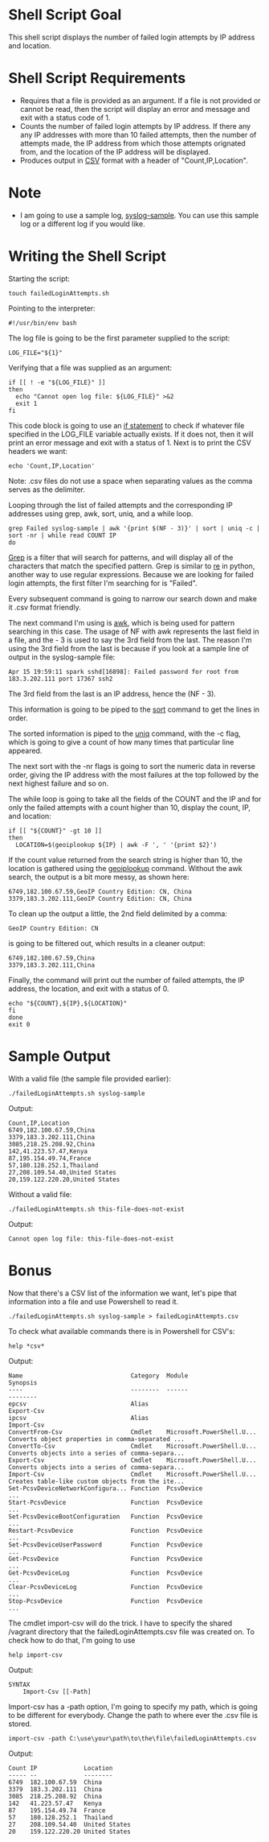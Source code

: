 # Shell Script Goal
This shell script displays the number of failed login attempts by IP address and location.

# Shell Script Requirements
* Requires that a file is provided as an argument. If a file is not provided or cannot be read, then the script will display an error and message and exit with a status code of 1.
* Counts the number of failed login attempts by IP address. If there any any IP addresses with more than 10 failed attempts, then the number of attempts made, the IP address from which those attempts orignated from, and the location of the IP address will be displayed.
* Produces output in [CSV](https://www.howtogeek.com/348960/what-is-a-csv-file-and-how-do-i-open-it/) format with a header of "Count,IP,Location".

# Note
* I am going to use a sample log, [syslog-sample](../syslog-sample). You can use this sample log or a different log if you would like.

# Writing the Shell Script
Starting the script:
```
touch failedLoginAttempts.sh
```
Pointing to the interpreter:
```
#!/usr/bin/env bash
```
The log file is going to be the first parameter supplied to the script:
```
LOG_FILE="${1}"
```
Verifying that a file was supplied as an argument:
```
if [[ ! -e "${LOG_FILE}" ]]
then
  echo "Cannot open log file: ${LOG_FILE}" >&2
  exit 1
fi
```
This code block is going to use an [if statement](https://tldp.org/LDP/Bash-Beginners-Guide/html/sect_07_02.html) to check if whatever file specified in the LOG_FILE variable actually exists. If it does not, then it will print an error message and exit with a status of 1.
Next is to print the CSV headers we want:
```
echo 'Count,IP,Location'
```
Note: .csv files do not use a space when separating values as the comma serves as the delimiter.

Looping through the list of failed attempts and the corresponding IP addresses using grep, awk, sort, uniq, and a while loop.
```
grep Failed syslog-sample | awk '{print $(NF - 3)}' | sort | uniq -c | sort -nr | while read COUNT IP
do
```
[Grep](https://www.geeksforgeeks.org/grep-command-in-unixlinux/) is a filter that will search for patterns, and will display all of the characters that match the specified pattern. Grep is similar to [re](https://docs.python.org/3/library/re.html) in python, another way to use regular expressions.
Because we are looking for failed login attempts, the first filter I'm searching for is "Failed". 


Every subsequent command is going to narrow our search down and make it .csv format friendly. 


The next command I'm using is [awk](https://www.geeksforgeeks.org/awk-command-unixlinux-examples/), which is being used for pattern searching in this case. The usage of NF with awk represents the last field in a file, and the - 3 is used to say the 3rd field from the last. The reason I'm using the 3rd field from the last is because if you look at a sample line of output in the syslog-sample file:
```
Apr 15 19:59:11 spark sshd[16898]: Failed password for root from 183.3.202.111 port 17367 ssh2
```
The 3rd field from the last is an IP address, hence the (NF - 3). 


This information is going to be piped to the [sort](https://www.geeksforgeeks.org/sort-command-linuxunix-examples/) command to get the lines in order. 


The sorted information is piped to the [uniq](https://www.geeksforgeeks.org/uniq-command-in-linux-with-examples/) command, with the -c flag, which is going to give a count of how many times that particular line appeared. 


The next sort with the -nr flags is going to sort the numeric data in reverse order, giving the IP address with the most failures at the top followed by the next highest failure and so on. 


The while loop is going to take all the fields of the COUNT and the IP and for only the failed attempts with a count higher than 10, display the count, IP, and location:
```
if [[ "${COUNT}" -gt 10 ]]
then
  LOCATION=$(geoiplookup ${IP} | awk -F ', ' '{print $2}')
```
If the count value returned from the search string is higher than 10, the location is gathered using the [geoiplookup](https://linux.die.net/man/1/geoiplookup) command. Without the awk search, the output is a bit more messy, as shown here:
```
6749,182.100.67.59,GeoIP Country Edition: CN, China
3379,183.3.202.111,GeoIP Country Edition: CN, China
```
To clean up the output a little, the 2nd field delimited by a comma:
```
GeoIP Country Edition: CN
```
is going to be filtered out, which results in a cleaner output:
```
6749,182.100.67.59,China
3379,183.3.202.111,China
```

Finally, the command will print out the number of failed attempts, the IP address, the location, and exit with a status of 0.
```
echo "${COUNT},${IP},${LOCATION}"
fi
done
exit 0
```

# Sample Output
With a valid file (the sample file provided earlier):
```
./failedLoginAttempts.sh syslog-sample
```
Output:
```
Count,IP,Location
6749,182.100.67.59,China
3379,183.3.202.111,China
3085,218.25.208.92,China
142,41.223.57.47,Kenya
87,195.154.49.74,France
57,180.128.252.1,Thailand
27,208.109.54.40,United States
20,159.122.220.20,United States
```
Without a valid file:
```
./failedLoginAttempts.sh this-file-does-not-exist
```
Output:
```
Cannot open log file: this-file-does-not-exist
```
# Bonus
Now that there's a CSV list of the information we want, let's pipe that information into a file and use Powershell to read it.
```
./failedLoginAttempts.sh syslog-sample > failedLoginAttempts.csv
```
To check what available commands there is in Powershell for CSV's:
```
help *csv*
```
Output:
```
Name                              Category  Module                    Synopsis
----                              --------  ------                    --------
epcsv                             Alias                               Export-Csv
ipcsv                             Alias                               Import-Csv
ConvertFrom-Csv                   Cmdlet    Microsoft.PowerShell.U... Converts object properties in comma-separated ...
ConvertTo-Csv                     Cmdlet    Microsoft.PowerShell.U... Converts objects into a series of comma-separa...
Export-Csv                        Cmdlet    Microsoft.PowerShell.U... Converts objects into a series of comma-separa...
Import-Csv                        Cmdlet    Microsoft.PowerShell.U... Creates table-like custom objects from the ite...
Set-PcsvDeviceNetworkConfigura... Function  PcsvDevice                ...
Start-PcsvDevice                  Function  PcsvDevice                ...
Set-PcsvDeviceBootConfiguration   Function  PcsvDevice                ...
Restart-PcsvDevice                Function  PcsvDevice                ...
Set-PcsvDeviceUserPassword        Function  PcsvDevice                ...
Get-PcsvDevice                    Function  PcsvDevice                ...
Get-PcsvDeviceLog                 Function  PcsvDevice                ...
Clear-PcsvDeviceLog               Function  PcsvDevice                ...
Stop-PcsvDevice                   Function  PcsvDevice                ...
```
The cmdlet import-csv will do the trick. I have to specify the shared /vagrant directory that the failedLoginAttempts.csv file was created on. To check how to do that, I'm going to use
```
help import-csv
```
Output:
```
SYNTAX
    Import-Csv [[-Path]
```
Import-csv has a -path option, I'm going to specify my path, which is going to be different for everybody. Change the path to where ever the .csv file is stored.
```
import-csv -path C:\use\your\path\to\the\file\failedLoginAttempts.csv
```
Output:
```
Count IP             Location
----- --             --------
6749  182.100.67.59  China
3379  183.3.202.111  China
3085  218.25.208.92  China
142   41.223.57.47   Kenya
87    195.154.49.74  France
57    180.128.252.1  Thailand
27    208.109.54.40  United States
20    159.122.220.20 United States
```
